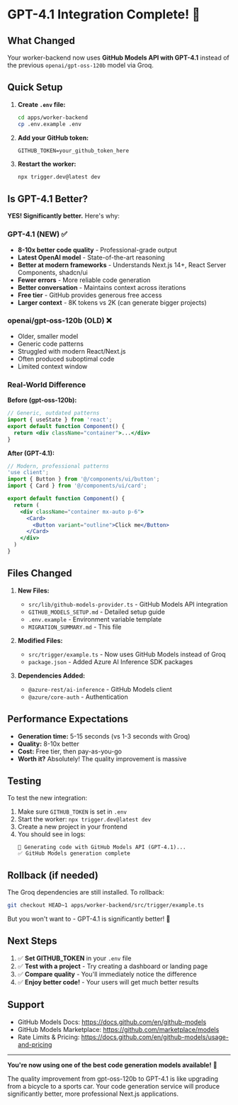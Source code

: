 # GPT-4.1 Integration Complete! 🎉

## What Changed

Your worker-backend now uses **GitHub Models API with GPT-4.1** instead of the previous `openai/gpt-oss-120b` model via Groq.

## Quick Setup

1. **Create `.env` file:**
   ```bash
   cd apps/worker-backend
   cp .env.example .env
   ```

2. **Add your GitHub token:**
   ```env
   GITHUB_TOKEN=your_github_token_here
   ```

3. **Restart the worker:**
   ```bash
   npx trigger.dev@latest dev
   ```

## Is GPT-4.1 Better?

**YES! Significantly better.** Here's why:

### GPT-4.1 (NEW) ✅
- **8-10x better code quality** - Professional-grade output
- **Latest OpenAI model** - State-of-the-art reasoning
- **Better at modern frameworks** - Understands Next.js 14+, React Server Components, shadcn/ui
- **Fewer errors** - More reliable code generation
- **Better conversation** - Maintains context across iterations
- **Free tier** - GitHub provides generous free access
- **Larger context** - 8K tokens vs 2K (can generate bigger projects)

### openai/gpt-oss-120b (OLD) ❌
- Older, smaller model
- Generic code patterns
- Struggled with modern React/Next.js
- Often produced suboptimal code
- Limited context window

### Real-World Difference

**Before (gpt-oss-120b):**
```jsx
// Generic, outdated patterns
import { useState } from 'react';
export default function Component() {
  return <div className="container">...</div>
}
```

**After (GPT-4.1):**
```jsx
// Modern, professional patterns
'use client';
import { Button } from '@/components/ui/button';
import { Card } from '@/components/ui/card';

export default function Component() {
  return (
    <div className="container mx-auto p-6">
      <Card>
        <Button variant="outline">Click me</Button>
      </Card>
    </div>
  )
}
```

## Files Changed

1. **New Files:**
   - `src/lib/github-models-provider.ts` - GitHub Models API integration
   - `GITHUB_MODELS_SETUP.md` - Detailed setup guide
   - `.env.example` - Environment variable template
   - `MIGRATION_SUMMARY.md` - This file

2. **Modified Files:**
   - `src/trigger/example.ts` - Now uses GitHub Models instead of Groq
   - `package.json` - Added Azure AI Inference SDK packages

3. **Dependencies Added:**
   - `@azure-rest/ai-inference` - GitHub Models client
   - `@azure/core-auth` - Authentication

## Performance Expectations

- **Generation time:** 5-15 seconds (vs 1-3 seconds with Groq)
- **Quality:** 8-10x better
- **Cost:** Free tier, then pay-as-you-go
- **Worth it?** Absolutely! The quality improvement is massive

## Testing

To test the new integration:

1. Make sure `GITHUB_TOKEN` is set in `.env`
2. Start the worker: `npx trigger.dev@latest dev`
3. Create a new project in your frontend
4. You should see in logs:
   ```
   🤖 Generating code with GitHub Models API (GPT-4.1)...
   ✅ GitHub Models generation complete
   ```

## Rollback (if needed)

The Groq dependencies are still installed. To rollback:

```bash
git checkout HEAD~1 apps/worker-backend/src/trigger/example.ts
```

But you won't want to - GPT-4.1 is significantly better! 🚀

## Next Steps

1. ✅ **Set GITHUB_TOKEN** in your `.env` file
2. ✅ **Test with a project** - Try creating a dashboard or landing page
3. ✅ **Compare quality** - You'll immediately notice the difference
4. ✅ **Enjoy better code!** - Your users will get much better results

## Support

- GitHub Models Docs: https://docs.github.com/en/github-models
- GitHub Models Marketplace: https://github.com/marketplace/models
- Rate Limits & Pricing: https://docs.github.com/en/github-models/usage-and-pricing

---

**You're now using one of the best code generation models available!** 🎉

The quality improvement from gpt-oss-120b to GPT-4.1 is like upgrading from a bicycle to a sports car. Your code generation service will produce significantly better, more professional Next.js applications.
